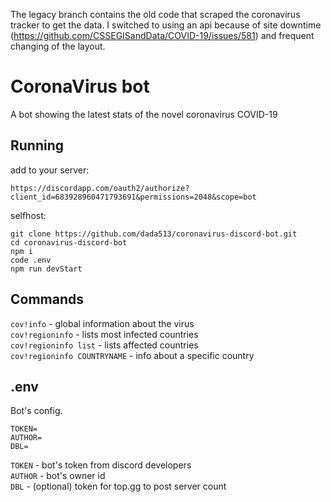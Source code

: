 The legacy branch contains the old code that scraped the coronavirus tracker to get the data. I switched to using an api because of site downtime (https://github.com/CSSEGISandData/COVID-19/issues/581) and frequent changing of the layout.
# CoronaVirus bot

A bot showing the latest stats of the novel coronavirus COVID-19

## Running

add to your server:

```
https://discordapp.com/oauth2/authorize?client_id=683928960471793691&permissions=2048&scope=bot
```

selfhost:

```
git clone https://github.com/dada513/coronavirus-discord-bot.git
cd coronavirus-discord-bot
npm i
code .env
npm run devStart
```

## Commands

`cov!info` - global information about the virus  
`cov!regioninfo` - lists most infected countries  
`cov!regioninfo list` - lists affected countries  
`cov!regioninfo COUNTRYNAME` - info about a specific country

## .env

Bot's config.

```
TOKEN=
AUTHOR=
DBL=
```

`TOKEN` - bot's token from discord developers  
`AUTHOR` - bot's owner id  
`DBL` - (optional) token for top.gg to post server count
